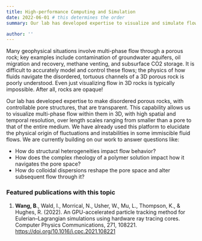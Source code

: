 ```yaml
---
title: High-performance Computing and Simulation
date: 2022-06-01 # this determines the order
summary: Our lab has developed expertise to visualize and simulate flow and particle trasnport within them in 3D, with high spatial and temporal resolution, over length scales ranging from smaller than a pore to that of the entire medium.

author: ''
---
```


Many geophysical situations involve multi-phase flow through a porous rock; key examples include contamination of groundwater aquifers, oil migration and recovery, methane venting, and subsurface CO2 storage. It is difficult to accurately model and control these flows; the physics of how fluids navigate the disordered, tortuous channels of a 3D porous rock is poorly understood. Even just visualizing flow in 3D rocks is typically impossible. After all, rocks are opaque!

Our lab has developed expertise to make disordered porous rocks, with controllable pore structures, that are transparent. This capability allows us to visualize multi-phase flow within them in 3D, with high spatial and temporal resolution, over length scales ranging from smaller than a pore to that of the entire medium. We have already used this platform to elucidate the physical origin of fluctuations and instabilities in some immiscible fluid flows. We are currently building on our work to answer questions like:
- How do structural heterogeneities impact flow behavior?
- How does the complex rheology of a polymer solution impact how it navigates the pore space?
- How do colloidal dispersions reshape the pore space and alter subsequent flow through it?

### Featured publications with this topic

1. **Wang, B**., Wald, I., Morrical, N., Usher, W., Mu, L., Thompson, K., & Hughes, R. (2022). An GPU-accelerated particle tracking method for Eulerian–Lagrangian simulations using hardware ray tracing cores. Computer Physics Communications, 271, 108221. https://doi.org/10.1016/j.cpc.2021.108221
